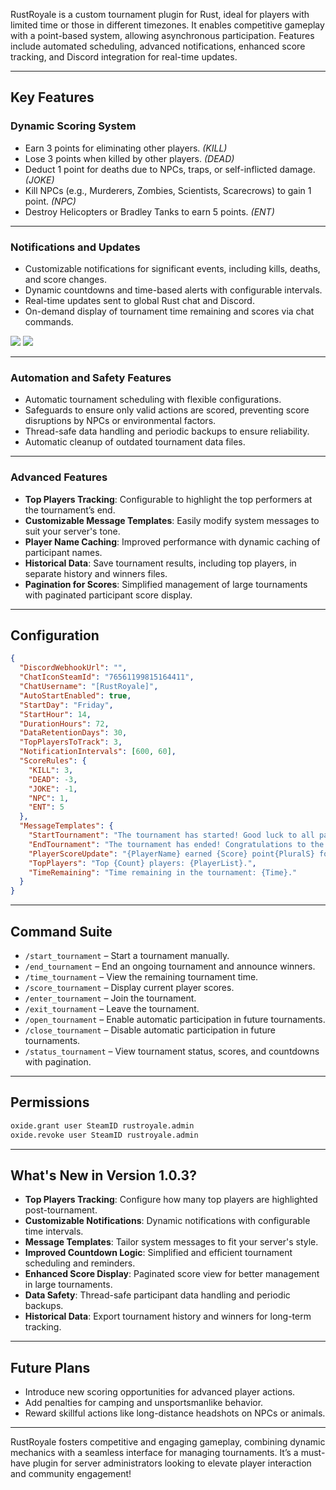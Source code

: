 RustRoyale is a custom tournament plugin for Rust, ideal for players with limited time or those in different timezones. It enables competitive gameplay with a point-based system, allowing asynchronous participation. Features include automated scheduling, advanced notifications, enhanced score tracking, and Discord integration for real-time updates.

---

## Key Features

### **Dynamic Scoring System**
- Earn 3 points for eliminating other players. *(KILL)*
- Lose 3 points when killed by other players. *(DEAD)*
- Deduct 1 point for deaths due to NPCs, traps, or self-inflicted damage. *(JOKE)*
- Kill NPCs (e.g., Murderers, Zombies, Scientists, Scarecrows) to gain 1 point. *(NPC)*
- Destroy Helicopters or Bradley Tanks to earn 5 points. *(ENT)*

---

### **Notifications and Updates**
- Customizable notifications for significant events, including kills, deaths, and score changes.
- Dynamic countdowns and time-based alerts with configurable intervals.
- Real-time updates sent to global Rust chat and Discord.
- On-demand display of tournament time remaining and scores via chat commands.

![](https://potaetobag.live/imgs/potaetobag-rustroyale-ingame.png)
![](https://potaetobag.live/imgs/potaetobag-rustroyale-discord.png)

---

### **Automation and Safety Features**
- Automatic tournament scheduling with flexible configurations.
- Safeguards to ensure only valid actions are scored, preventing score disruptions by NPCs or environmental factors.
- Thread-safe data handling and periodic backups to ensure reliability.
- Automatic cleanup of outdated tournament data files.

---

### **Advanced Features**
- **Top Players Tracking**: Configurable to highlight the top performers at the tournament’s end.
- **Customizable Message Templates**: Easily modify system messages to suit your server's tone.
- **Player Name Caching**: Improved performance with dynamic caching of participant names.
- **Historical Data**: Save tournament results, including top players, in separate history and winners files.
- **Pagination for Scores**: Simplified management of large tournaments with paginated participant score display.

---

## Configuration
```json
{
  "DiscordWebhookUrl": "",
  "ChatIconSteamId": "76561199815164411",
  "ChatUsername": "[RustRoyale]",
  "AutoStartEnabled": true,
  "StartDay": "Friday",
  "StartHour": 14,
  "DurationHours": 72,
  "DataRetentionDays": 30,
  "TopPlayersToTrack": 3,
  "NotificationIntervals": [600, 60],
  "ScoreRules": {
    "KILL": 3,
    "DEAD": -3,
    "JOKE": -1,
    "NPC": 1,
    "ENT": 5
  },
  "MessageTemplates": {
    "StartTournament": "The tournament has started! Good luck to all participants! Time left: {TimeRemaining}.",
    "EndTournament": "The tournament has ended! Congratulations to the top players!",
    "PlayerScoreUpdate": "{PlayerName} earned {Score} point{PluralS} for {Action}.",
    "TopPlayers": "Top {Count} players: {PlayerList}.",
    "TimeRemaining": "Time remaining in the tournament: {Time}."
  }
}
```

---

## Command Suite
- `/start_tournament` – Start a tournament manually.
- `/end_tournament` – End an ongoing tournament and announce winners.
- `/time_tournament` – View the remaining tournament time.
- `/score_tournament` – Display current player scores.
- `/enter_tournament` – Join the tournament.
- `/exit_tournament` – Leave the tournament.
- `/open_tournament` – Enable automatic participation in future tournaments.
- `/close_tournament` – Disable automatic participation in future tournaments.
- `/status_tournament` – View tournament status, scores, and countdowns with pagination.

---

## Permissions
```bash
oxide.grant user SteamID rustroyale.admin
oxide.revoke user SteamID rustroyale.admin
```

---

## What's New in Version 1.0.3?
- **Top Players Tracking**: Configure how many top players are highlighted post-tournament.
- **Customizable Notifications**: Dynamic notifications with configurable time intervals.
- **Message Templates**: Tailor system messages to fit your server's style.
- **Improved Countdown Logic**: Simplified and efficient tournament scheduling and reminders.
- **Enhanced Score Display**: Paginated score view for better management in large tournaments.
- **Data Safety**: Thread-safe participant data handling and periodic backups.
- **Historical Data**: Export tournament history and winners for long-term tracking.

---

## Future Plans
- Introduce new scoring opportunities for advanced player actions.
- Add penalties for camping and unsportsmanlike behavior.
- Reward skillful actions like long-distance headshots on NPCs or animals.

---

RustRoyale fosters competitive and engaging gameplay, combining dynamic mechanics with a seamless interface for managing tournaments. It’s a must-have plugin for server administrators looking to elevate player interaction and community engagement!
